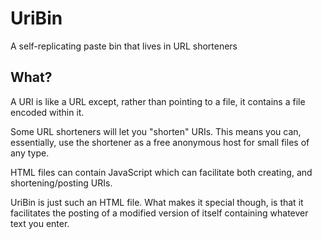# UriBin

A self-replicating paste bin that lives in URL shorteners

## What?

A URI is like a URL except, rather than pointing to a file, it contains a file
encoded within it.

Some URL shorteners will let you "shorten" URIs. This means you can,
essentially, use the shortener as a free anonymous host for small files of any
type.

HTML files can contain JavaScript which can facilitate both creating, and
shortening/posting URIs.

UriBin is just such an HTML file. What makes it special though, is that it
facilitates the posting of a modified version of itself containing whatever
text you enter.

